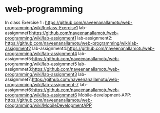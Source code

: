 # web-programming
In class Exercise 1 : https://github.com/naveenanallamotu/web-programming/wiki/Inclass-Exercise1
lab-assignmnet1:https://github.com/naveenanallamotu/web-programming/wiki/lab-assignment1
lab-assignment2: https://github.com/naveenanallamotu/web-programming/wiki/lab-assignment2
lab-assignment4:https://github.com/naveenanallamotu/web-programming/wiki/lab-assignment4
lab-assignmnet5:https://github.com/naveenanallamotu/web-programming/wiki/lab-assignmnet5
lab-assignmnet3:https://github.com/naveenanallamotu/web-programming/wiki/lab-assignment3
lab-assignmnet7:https://github.com/naveenanallamotu/web-programming/wiki/lab-assignment-7
lab-assignmnet6:https://github.com/naveenanallamotu/web-programming/wiki/lab-assignmnet6
Mobile-development-APP: https://github.com/naveenanallamotu/web-programming/wiki/MobileDevelopmentAPP
